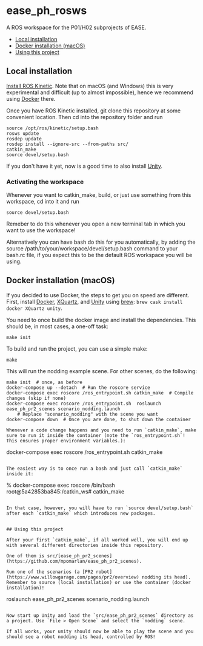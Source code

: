 # ease_ph_rosws

A ROS workspace for the P01/H02 subprojects of EASE.

- [Local installation](#local-installation)
- [Docker installation (macOS)](#docker-installation-macos)
- [Using this project](#using-this-project)


## Local installation

[Install ROS Kinetic](http://wiki.ros.org/kinetic/Installation). Note that on macOS (and Windows) this is very experimental and difficult (up to almost impossible), hence we recommend using [Docker](#docker-installation-macos) there.

Once you have ROS Kinetic installed, git clone this repository at some convenient location. Then cd into the repository folder and run

```
source /opt/ros/kinetic/setup.bash
rosws update
rosdep update
rosdep install --ignore-src --from-paths src/
catkin_make
source devel/setup.bash
```

If you don't have it yet, now is a good time to also install [Unity](https://unity3d.com).


### Activating the workspace

Whenever you want to catkin_make, build, or just use something from this workspace, cd into it and run

```
source devel/setup.bash
```

Remeber to do this whenever you open a new terminal tab in which you want to use the workspace!

Alternatively you can have bash do this for you automatically, by adding the source /path/to/your/workspace/devel/setup.bash command to your bash.rc file, if you expect this to be the default ROS workspace you will be using.


## Docker installation (macOS)

If you decided to use Docker, the steps to get you on speed are different. First, install [Docker](https://www.docker.com/community-edition), [XQuartz](https://www.xquartz.org), and [Unity](https://unity3d.com) using [brew](https://brew.sh): `brew cask install docker XQuartz unity`.

You need to once build the docker image and install the dependencies. This should be, in most cases, a one-off task:

```
make init
```

To build and run the project, you can use a simple make:

```
make
```

This will run the nodding example scene. For other scenes, do the following:

```
make init  # once, as before
docker-compose up --detach  # Run the roscore service
docker-compose exec roscore /ros_entrypoint.sh catkin_make  # Compile changes (skip if none)
docker-compose exec roscore /ros_entrypoint.sh  roslaunch ease_ph_pr2_scenes scenario_nodding.launch
    # Replace "scenario_nodding" with the scene you want
docker-compose down  # Once you are done, to shut down the container

Whenever a code change happens and you need to run `catkin_make`, make sure to run it inside the container (note the `ros_entrypoint.sh`! This ensures proper environment variables.):

```
docker-compose exec roscore /ros_entrypoint.sh catkin_make
```

The easiest way is to once run a bash and just call `catkin_make` inside it:

```
% docker-compose exec roscore /bin/bash
root@5a42853ba845:/catkin_ws# catkin_make
```

In that case, however, you will have to run `source devel/setup.bash` after each `catkin_make` which introduces new packages.


## Using this project

After your first `catkin_make`, if all worked well, you will end up with several different directories inside this repository.

One of them is src/[ease_ph_pr2_scenes](https://github.com/mpomarlan/ease_ph_pr2_scenes).

Run one of the scenarios (a [PR2 robot](https://www.willowgarage.com/pages/pr2/overview) nodding its head). Remember to source (local installation) or use the container (docker installation)!

```
roslaunch ease_ph_pr2_scenes scenario_nodding.launch
```

Now start up Unity and load the `src/ease_ph_pr2_scenes` directory as a project. Use `File > Open Scene` and select the `nodding` scene.

If all works, your unity should now be able to play the scene and you should see a robot nodding its head, controlled by ROS!
